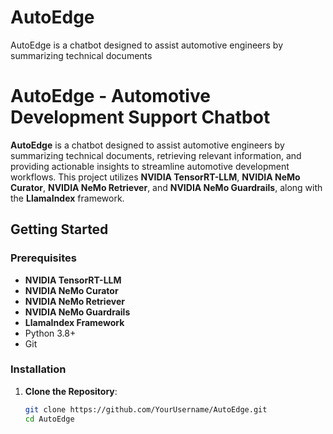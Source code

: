 # AutoEdge
AutoEdge is a chatbot designed to assist automotive engineers by summarizing technical documents
# AutoEdge - Automotive Development Support Chatbot

**AutoEdge** is a chatbot designed to assist automotive engineers by summarizing technical documents, retrieving relevant information, and providing actionable insights to streamline automotive development workflows. This project utilizes **NVIDIA TensorRT-LLM**, **NVIDIA NeMo Curator**, **NVIDIA NeMo Retriever**, and **NVIDIA NeMo Guardrails**, along with the **LlamaIndex** framework.

## Getting Started

### Prerequisites
- **NVIDIA TensorRT-LLM**
- **NVIDIA NeMo Curator**
- **NVIDIA NeMo Retriever**
- **NVIDIA NeMo Guardrails**
- **LlamaIndex Framework**
- Python 3.8+
- Git

### Installation

1. **Clone the Repository**:
   ```bash
   git clone https://github.com/YourUsername/AutoEdge.git
   cd AutoEdge
```

